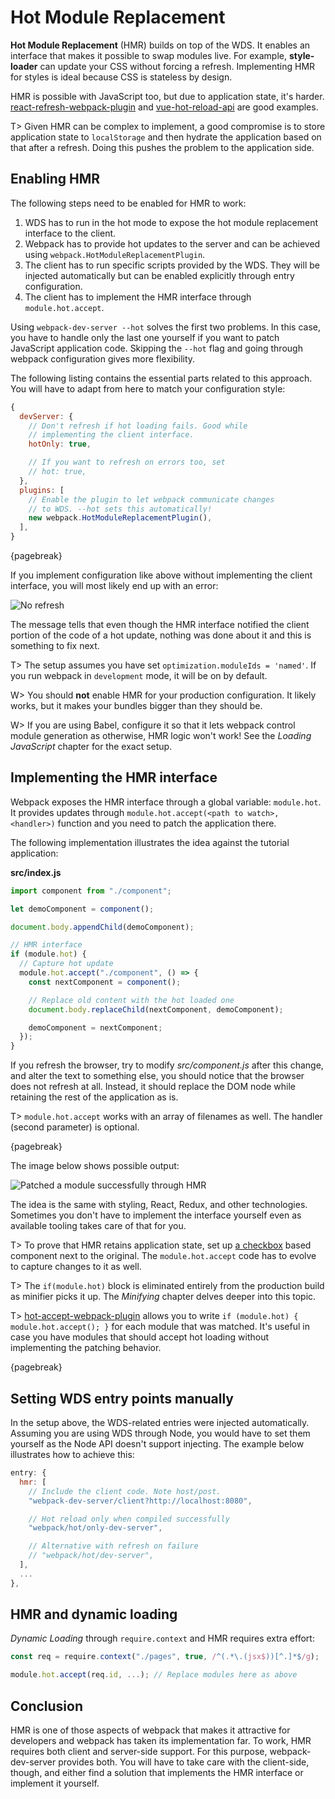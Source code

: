 # Hot Module Replacement

**Hot Module Replacement** (HMR) builds on top of the WDS. It enables an interface that makes it possible to swap modules live. For example, **style-loader** can update your CSS without forcing a refresh. Implementing HMR for styles is ideal because CSS is stateless by design.

HMR is possible with JavaScript too, but due to application state, it's harder. [react-refresh-webpack-plugin](https://www.npmjs.com/package/react-refresh-webpack-plugin) and [vue-hot-reload-api](https://www.npmjs.com/package/vue-hot-reload-api) are good examples.

T> Given HMR can be complex to implement, a good compromise is to store application state to `localStorage` and then hydrate the application based on that after a refresh. Doing this pushes the problem to the application side.

## Enabling HMR

The following steps need to be enabled for HMR to work:

1. WDS has to run in the hot mode to expose the hot module replacement interface to the client.
2. Webpack has to provide hot updates to the server and can be achieved using `webpack.HotModuleReplacementPlugin`.
3. The client has to run specific scripts provided by the WDS. They will be injected automatically but can be enabled explicitly through entry configuration.
4. The client has to implement the HMR interface through `module.hot.accept`.

Using `webpack-dev-server --hot` solves the first two problems. In this case, you have to handle only the last one yourself if you want to patch JavaScript application code. Skipping the `--hot` flag and going through webpack configuration gives more flexibility.

The following listing contains the essential parts related to this approach. You will have to adapt from here to match your configuration style:

```javascript
{
  devServer: {
    // Don't refresh if hot loading fails. Good while
    // implementing the client interface.
    hotOnly: true,

    // If you want to refresh on errors too, set
    // hot: true,
  },
  plugins: [
    // Enable the plugin to let webpack communicate changes
    // to WDS. --hot sets this automatically!
    new webpack.HotModuleReplacementPlugin(),
  ],
}
```

{pagebreak}

If you implement configuration like above without implementing the client interface, you will most likely end up with an error:

![No refresh](images/no-refresh2.png)

The message tells that even though the HMR interface notified the client portion of the code of a hot update, nothing was done about it and this is something to fix next.

T> The setup assumes you have set `optimization.moduleIds = 'named'`. If you run webpack in `development` mode, it will be on by default.

W> You should **not** enable HMR for your production configuration. It likely works, but it makes your bundles bigger than they should be.

W> If you are using Babel, configure it so that it lets webpack control module generation as otherwise, HMR logic won't work! See the _Loading JavaScript_ chapter for the exact setup.

## Implementing the HMR interface

Webpack exposes the HMR interface through a global variable: `module.hot`. It provides updates through `module.hot.accept(<path to watch>, <handler>)` function and you need to patch the application there.

The following implementation illustrates the idea against the tutorial application:

**src/index.js**

```javascript
import component from "./component";

let demoComponent = component();

document.body.appendChild(demoComponent);

// HMR interface
if (module.hot) {
  // Capture hot update
  module.hot.accept("./component", () => {
    const nextComponent = component();

    // Replace old content with the hot loaded one
    document.body.replaceChild(nextComponent, demoComponent);

    demoComponent = nextComponent;
  });
}
```

If you refresh the browser, try to modify _src/component.js_ after this change, and alter the text to something else, you should notice that the browser does not refresh at all. Instead, it should replace the DOM node while retaining the rest of the application as is.

T> `module.hot.accept` works with an array of filenames as well. The handler (second parameter) is optional.

{pagebreak}

The image below shows possible output:

![Patched a module successfully through HMR](images/hmr.png)

The idea is the same with styling, React, Redux, and other technologies. Sometimes you don't have to implement the interface yourself even as available tooling takes care of that for you.

T> To prove that HMR retains application state, set up [a checkbox](https://developer.mozilla.org/en-US/docs/Web/HTML/Element/input/checkbox) based component next to the original. The `module.hot.accept` code has to evolve to capture changes to it as well.

T> The `if(module.hot)` block is eliminated entirely from the production build as minifier picks it up. The _Minifying_ chapter delves deeper into this topic.

T> [hot-accept-webpack-plugin](https://www.npmjs.com/package/hot-accept-webpack-plugin) allows you to write `if (module.hot) { module.hot.accept(); }` for each module that was matched. It's useful in case you have modules that should accept hot loading without implementing the patching behavior.

{pagebreak}

## Setting WDS entry points manually

In the setup above, the WDS-related entries were injected automatically. Assuming you are using WDS through Node, you would have to set them yourself as the Node API doesn't support injecting. The example below illustrates how to achieve this:

```javascript
entry: {
  hmr: [
    // Include the client code. Note host/post.
    "webpack-dev-server/client?http://localhost:8080",

    // Hot reload only when compiled successfully
    "webpack/hot/only-dev-server",

    // Alternative with refresh on failure
    // "webpack/hot/dev-server",
  ],
  ...
},
```

## HMR and dynamic loading

_Dynamic Loading_ through `require.context` and HMR requires extra effort:

```javascript
const req = require.context("./pages", true, /^(.*\.(jsx$))[^.]*$/g);

module.hot.accept(req.id, ...); // Replace modules here as above
```

## Conclusion

HMR is one of those aspects of webpack that makes it attractive for developers and webpack has taken its implementation far. To work, HMR requires both client and server-side support. For this purpose, webpack-dev-server provides both. You will have to take care with the client-side, though, and either find a solution that implements the HMR interface or implement it yourself.
